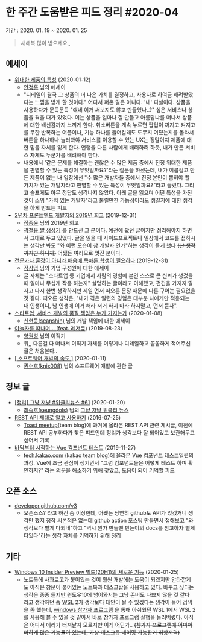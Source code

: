 # 한 주간 도움받은 피드 정리 #2020-04

기간 : 2020. 01. 19 ~ 2020. 01. 25

> 새해복 많이 받으세요,,

## 에세이

- [위대한 제품의 특성](http://www.andrewahn.co/product/great-products/) (2020-01-12)
    - [안정훈](http://www.andrewahn.co/) 님의 에세이
    - "디테일이 결국 그 상품의 더 나은 가치를 결정하고, 사용자로 하여금 배려받았다는 느낌을 받게 할 것이다." 어디서 퍼온 말은 아니다. '내' 피셜이다. 상품을 사용하다가 문득문득 "얘네 이거 써보지도 않고 만들었나..?" 싶은 서비스나 상품을 겪을 때가 있었다. 이는 상품을 얼마나 잘 만들고 아름답냐를 떠나서 상품에 대한 배신감까지 느끼게 한다. 취소버튼을 계속 누르면 팝업이 꺼지고 켜지고를 무한 반복하는 어플이나, 기능 하나를 들어갈래도 도무지 어딨는지를 몰라서 버튼을 하나하나 눌러봐야 서비스를 이용할 수 있는 UX는 정말이지 제품에 대한 믿음 자체를 잃게 한다. 언행을 다른 사람에게 배려하려 하듯, 내가 만든 서비스 자체도 누군가를 배려해야 한다.
    - 내용에서 '같은 문제를 해결하는 괜찮은 수 많은 제품 중에서 진정 위대한 제품을 판별할 수 있는 특성이 무엇일까요?'라는 질문을 하셨는데, 내가 이름걸고 만든 제품이 없는 내 입장에선 "수 많은 개발자들 중에서 진정 본인이 뽑혀야 할 가치가 있는 개발자라고 판별할 수 있는 특성이 무엇일까요?"라고 들렸다. 그리고 슬프게도 아무 정답도 생각나지 않았다. 아래 글을 읽으며 어떤 특성을 가진것이 소위 "가치 있는 개발자"라고 불릴만한 가능성이라도 생길지에 대한 생각을 하게 만드는 피드
- [2년차 프론트엔드 개발자의 2019년 회고](https://wormwlrm.github.io/2019/12/31/2019-Retrospect.html) (2019-12-31)
    - [정종윤](https://github.com/wormwlrm) 님의 2019년 회고
    - [곽쳘용 짤 생성기](https://github.com/wormwlrm/kwakcheolyong) 를 만드신 그 분이다. 예전에 봤던 글이지만 정리해야지 하면서 그대로 두고 있었다. 글을 읽을 때 사이드프로젝트나 일상에서 코드를 접하시는 생각만 봐도 "와 이런 모습이 참 개발자 인가"하는 생각이 들게 했다  ~~(난 생각까지만 하니까)~~ 어쨌든 여러모로 멋진 분이다.
- [전문가나 훈장이 아니라 배움에 목마른 학생이 필요하다](https://brunch.co.kr/@jsyqa/43) (2019-12-31)
    - [정상엽](https://brunch.co.kr/@jsyqa#articles) 님의 기업 구성원에 대한 에세이
    - 글 자체는 "스타트업 등 기업에서 사람의 경험에 본인 스스로 큰 신뢰가 생겼을 때 얼마나 무섭게 작용 하는지" 설명하는 글이라고 이해했고, 편견을 가지지 말자고 다시 한번 생각하지만 제일 먼저 떠오른 문장 때문에 다른 구어는 필요없을 것 같다. 떠오른 생각은, "내가 겪은 일련의 경험은 대부분 나에게만 적용되는 내 인생이니, 남 인생에 이거 해라 저거 하지 마라 하지말고, 먼저 듣자".
- [스타트업, 서비스 개발의 품질 책임은 누가 가지는가](https://velog.io/@zetlos/%EC%8A%A4%ED%83%80%ED%8A%B8%EC%97%85-%EC%84%9C%EB%B9%84%EC%8A%A4-%EA%B0%9C%EB%B0%9C%EC%9D%98-%ED%92%88%EC%A7%88-%EC%B1%85%EC%9E%84%EC%9D%80-%EB%88%84%EA%B0%80-%EA%B0%80%EC%A7%80%EB%8A%94%EA%B0%80) (2020-01-08)
    - [신현묵(seanshin)](https://github.com/seanshin) 님의 개발 책임에 대한 에세이
- [야놀자를 떠나며... (feat. 레저큐)](https://perfectacle.github.io/2019/08/23/exit-yanolja-feat-leisureq/) (2019-08-23)
    - [양권성](https://github.com/perfectacle) 님의 이직기
    - 워,, 다른걸 다 떠나서 이직기 자체를 이렇게나 디테일하고 꼼꼼하게 적어주신 글은 처음본다..
- [[ 소프트웨어 개발의 속도 ]](https://blog.naver.com/knix008/221767960904) (2020-01-11)
    - [권수호(knix008)](http://blog.naver.com/PostList.nhn?blogId=knix008) 님의 소프트웨어 개발에 관한 글

## 정보 글

- [[정리] 그냥 저냥 #위클리뉴스 #61](https://seungdols.tistory.com/831) (2020-01-20)
    - [최승호(seungdols)](https://github.com/seungdols) 님의 [그냥 저냥 위클리 뉴스](https://seungdols.tistory.com/category/%EC%8A%B9%EB%8F%8C%20%EC%93%B0%EB%8B%A4)
- [REST API 제대로 알고 사용하기](https://meetup.toast.com/posts/92) (2016-07-25)
    - [Toast meetup](https://meetup.toast.com/)(team blog)에 과거에 올라온 REST API 관련 게시글, 이전에 REST API 공부하다가 찾은 피드인데 정리가 생각보다 잘 되어있고 보관해두고 싶어서 기록
- [바닥부터 시작하는 Vue 컴포넌트 테스트](https://tech.kakao.com/2019/11/27/kakao-business-vue-component-test/) (2019-11-27)
    - [tech.kakao.com](http://tech.kakao.com) (kakao team blog)에 올라온 Vue 컴포넌트 테스트일련의 과정. Vue에 조금 관심이 생기면서 "그럼 컴포넌트들은 어떻게 테스트 하며 확인하지?" 라는 의문을 해소하기 위해 찾았고, 도움이 되어 기억할 피드

## 오픈 소스

- [developer.github.com/v3](http://developer.github.com/v3)
    - 오픈소스? 라고 하긴 좀 이상한데, 어쨌든 당연히 github도 API가 있겠거니 생각만 했지 정작 써본적은 없는데 github action 포스팅 만들면서 접해보고 "와 생각보다 별게 다되네"하고 "역시 뭔가 만들땐 만든이의 docs를 참고하자 별게 다있다"라는 생각 자체를 기억하기 위해 정리

## 기타

- [Windows 10 Insider Preview 빌드(20H1)의 새로운 기능](https://docs.microsoft.com/ko-kr/windows-insider/at-home/whats-new-wip-at-home-20h1) (2020-01-25)
    - 노트북에 사과로고가 붙어있는 것이 훨씬 개발에는 도움이 되겠지만 안타깝게도 아직은 창문이 붙어있는 노트북과 데스크탑을 사용하고 있다. 바꾸고 싶다는 생각은 종종 들지만 윈도우10에 넘어와서는 그냥 존버도 나쁘지 않을 것 같다 라고 생각하던 중 [WSL](https://ko.wikipedia.org/wiki/%EB%A6%AC%EB%88%85%EC%8A%A4%EC%9A%A9_%EC%9C%88%EB%8F%84%EC%9A%B0_%ED%95%98%EC%9C%84_%EC%8B%9C%EC%8A%A4%ED%85%9C) 2가 생각보다 대안이 될 수 있겠다는 생각이 들어 검색을 좀 했는데, [windows 참가자 프로그램](https://docs.microsoft.com/ko-kr/windows-insider/) 을 통해 아쉬웠던 WSL 1에서 WSL 2를 사용해 볼 수 있을 것 같아서 바로 참가자 프로그램 실행을 눌러버렸다. 아직은 어디서 에러가 터져날지 모르지만 이게 어딘가.. ~~(참가자 프로그램에 어마어마하게 많은 기능들이 있는데, 가상 데스크톱 네이밍 가능한거 취향저격)~~
